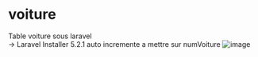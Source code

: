 # voiture
 Table voiture sous laravel</br>
 -> Laravel Installer 5.2.1
 auto incremente a mettre sur numVoiture
![image](https://github.com/user-attachments/assets/3614a260-c4cf-451a-ab84-217c0c6cfffb)
